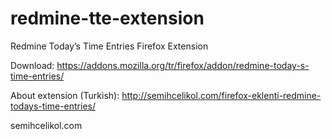 # redmine-tte-extension

Redmine Today’s Time Entries Firefox Extension

Download: https://addons.mozilla.org/tr/firefox/addon/redmine-today-s-time-entries/

About extension (Turkish): http://semihcelikol.com/firefox-eklenti-redmine-todays-time-entries/

semihcelikol.com